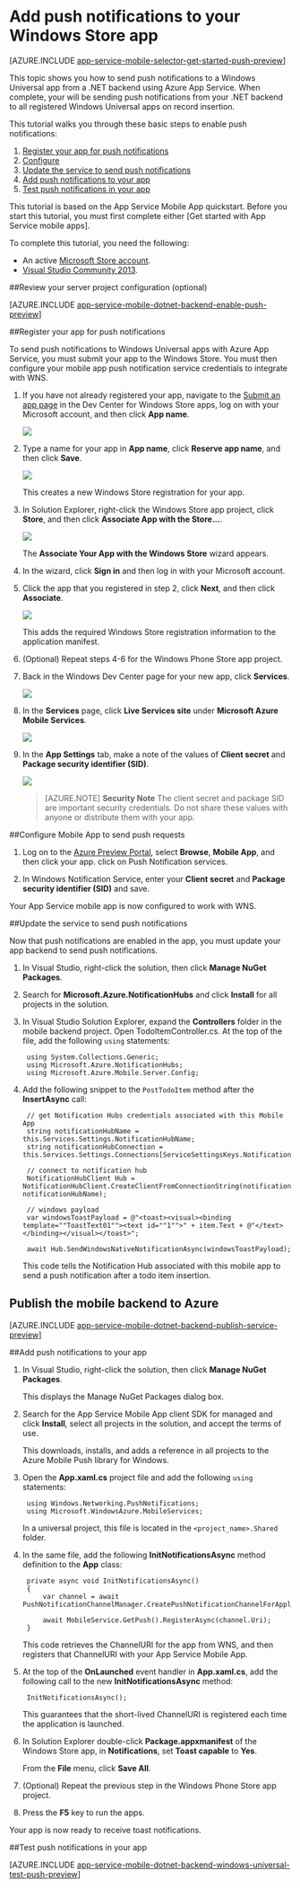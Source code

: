 <properties 
	pageTitle="Add push notifications to your Windows Universal app with Azure App Service" 
	description="Learn how to use Azure App Service to send push notifications to your Windows Universal app." 
	services="app-service\mobile" 
	documentationCenter="windows" 
	authors="ysxu" 
	manager="dwrede" 
	editor=""/>

<tags 
	ms.service="app-service-mobile" 
	ms.workload="mobile" 
	ms.tgt_pltfrm="mobile-windows" 
	ms.devlang="dotnet" 
	ms.topic="article" 
	ms.date="06/18/2015" 
	ms.author="yuaxu"/>

# Add push notifications to your Windows Store app

[AZURE.INCLUDE [app-service-mobile-selector-get-started-push-preview](../../includes/app-service-mobile-selector-get-started-push-preview.md)]

This topic shows you how to send push notifications to a Windows Universal app from a .NET backend using Azure App Service. When complete, your will be sending push notifications from your .NET backend to all registered Windows Universal apps on record insertion.

This tutorial walks you through these basic steps to enable push notifications:

1. [Register your app for push notifications](#register)
2. [Configure](#configure)
3. [Update the service to send push notifications](#update-service)
4. [Add push notifications to your app](#add-push)
5. [Test push notifications in your app](#test)

This tutorial is based on the App Service Mobile App quickstart. Before you start this tutorial, you must first complete either [Get started with App Service mobile apps].

To complete this tutorial, you need the following:

* An active [Microsoft Store account](http://go.microsoft.com/fwlink/p/?LinkId=280045).
* <a href="https://go.microsoft.com/fwLink/p/?LinkID=391934" target="_blank">Visual Studio Community 2013</a>.

##<a name="review"></a>Review your server project configuration (optional)

[AZURE.INCLUDE [app-service-mobile-dotnet-backend-enable-push-preview](../../includes/app-service-mobile-dotnet-backend-enable-push-preview.md)] 

##<a id="register"></a>Register your app for push notifications

To send push notifications to Windows Universal apps with Azure App Service, you must submit your app to the Windows Store. You must then configure your mobile app push notification service credentials to integrate with WNS.

1. If you have not already registered your app, navigate to the <a href="http://go.microsoft.com/fwlink/p/?LinkID=266582" target="_blank">Submit an app page</a> in the Dev Center for Windows Store apps, log on with your Microsoft account, and then click **App name**.

    ![][0]

2. Type a name for your app in **App name**, click **Reserve app name**, and then click **Save**.

    ![][1]

    This creates a new Windows Store registration for your app.

4. In Solution Explorer, right-click the Windows Store app project, click **Store**, and then click **Associate App with the Store...**. 

    ![][3]

    The **Associate Your App with the Windows Store** wizard appears.

5. In the wizard, click **Sign in** and then log in with your Microsoft account.

6. Click the app that you registered in step 2, click **Next**, and then click **Associate**.

    ![][4]

    This adds the required Windows Store registration information to the application manifest. 

7. (Optional) Repeat steps 4-6 for the Windows Phone Store app project.  

7. Back in the Windows Dev Center page for your new app, click **Services**. 

    ![][5] 

8. In the **Services** page, click **Live Services site** under **Microsoft Azure Mobile Services**.

    ![][17]

9. In the **App Settings** tab, make a note of the values of **Client secret** and **Package security identifier (SID)**. 

    ![][6]

    > [AZURE.NOTE] **Security Note**
    The client secret and package SID are important security credentials. Do not share these values with anyone or distribute them with your app.

##<a id="configure"></a>Configure Mobile App to send push requests

1. Log on to the [Azure Preview Portal], select **Browse**, **Mobile App**, and then click your app. click on Push Notification services.

2. In Windows Notification Service, enter your **Client secret** and **Package security identifier (SID)** and save.

Your App Service mobile app is now configured to work with WNS.

<!-- URLs. -->
[Azure Preview Portal]: https://portal.azure.com/

##<a id="update-service"></a>Update the service to send push notifications

Now that push notifications are enabled in the app, you must update your app backend to send push notifications. 

1. In Visual Studio, right-click the solution, then click **Manage NuGet Packages**.

2. Search for **Microsoft.Azure.NotificationHubs** and click **Install** for all projects in the solution.

3. In Visual Studio Solution Explorer, expand the **Controllers** folder in the mobile backend project. Open TodoItemController.cs. At the top of the file, add the following `using` statements:

        using System.Collections.Generic;
        using Microsoft.Azure.NotificationHubs;
        using Microsoft.Azure.Mobile.Server.Config;

4. Add the following snippet to the `PostTodoItem` method after the **InsertAsync** call:  

        // get Notification Hubs credentials associated with this Mobile App
        string notificationHubName = this.Services.Settings.NotificationHubName;
        string notificationHubConnection = this.Services.Settings.Connections[ServiceSettingsKeys.NotificationHubConnectionString].ConnectionString;

        // connect to notification hub
        NotificationHubClient Hub = NotificationHubClient.CreateClientFromConnectionString(notificationHubConnection, notificationHubName);

        // windows payload
        var windowsToastPayload = @"<toast><visual><binding template=""ToastText01""><text id=""1"">" + item.Text + @"</text></binding></visual></toast>";

        await Hub.SendWindowsNativeNotificationAsync(windowsToastPayload);

    This code tells the Notification Hub associated with this mobile app to send a push notification after a todo item insertion.


## <a name="publish-the-service"></a>Publish the mobile backend to Azure

[AZURE.INCLUDE [app-service-mobile-dotnet-backend-publish-service-preview](../../includes/app-service-mobile-dotnet-backend-publish-service-preview.md)]

##<a id="update-service"></a>Add push notifications to your app

1. In Visual Studio, right-click the solution, then click **Manage NuGet Packages**. 

    This displays the Manage NuGet Packages dialog box.

2. Search for the App Service Mobile App client SDK for managed and click **Install**, select all projects in the solution, and accept the terms of use. 

    This downloads, installs, and adds a reference in all projects to the Azure Mobile Push library for Windows. 

3. Open the **App.xaml.cs** project file and add the following `using` statements:

        using Windows.Networking.PushNotifications;
        using Microsoft.WindowsAzure.MobileServices;

    In a universal project, this file is located in the `<project_name>.Shared` folder.

4. In the same file, add the following **InitNotificationsAsync** method definition to the **App** class:
    
        private async void InitNotificationsAsync()
        {
            var channel = await PushNotificationChannelManager.CreatePushNotificationChannelForApplicationAsync();
            
            await MobileService.GetPush().RegisterAsync(channel.Uri);
        }
    
    This code retrieves the ChannelURI for the app from WNS, and then registers that ChannelURI with your App Service Mobile App.
    
5. At the top of the **OnLaunched** event handler in **App.xaml.cs**, add the following call to the new **InitNotificationsAsync** method:

        InitNotificationsAsync();

    This guarantees that the short-lived ChannelURI is registered each time the application is launched.

6. In Solution Explorer double-click **Package.appxmanifest** of the Windows Store app, in **Notifications**, set **Toast capable** to **Yes**.

    From the **File** menu, click **Save All**.

7. (Optional) Repeat the previous step in the Windows Phone Store app project.

8. Press the **F5** key to run the apps.

Your app is now ready to receive toast notifications.

##<a id="test"></a>Test push notifications in your app

[AZURE.INCLUDE [app-service-mobile-dotnet-backend-windows-universal-test-push-preview](../../includes/app-service-mobile-dotnet-backend-windows-universal-test-push-preview.md)]

<!-- Anchors. -->

<!-- Images. -->
[0]: ./media/app-service-mobile-dotnet-backend-windows-store-dotnet-get-started-push-preview/mobile-services-submit-win8-app.png
[1]: ./media/app-service-mobile-dotnet-backend-windows-store-dotnet-get-started-push-preview/mobile-services-win8-app-name.png
[2]: ./media/notification-hubs-windows-store-dotnet-get-started/notification-hub-create-windows-universal-app.png
[3]: ./media/app-service-mobile-dotnet-backend-windows-store-dotnet-get-started-push-preview/notification-hub-associate-win8-app.png
[4]: ./media/app-service-mobile-dotnet-backend-windows-store-dotnet-get-started-push-preview/mobile-services-select-app-name.png
[5]: ./media/app-service-mobile-dotnet-backend-windows-store-dotnet-get-started-push-preview/mobile-services-win8-edit-app.png
[6]: ./media/app-service-mobile-dotnet-backend-windows-store-dotnet-get-started-push-preview/mobile-services-win8-app-push-auth.png
[7]: ./media/notification-hubs-windows-store-dotnet-get-started/notification-hub-create-from-portal.png
[17]: ./media/app-service-mobile-dotnet-backend-windows-store-dotnet-get-started-push-preview/mobile-services-win8-edit2-app.png

<!-- URLs. -->
[Submit an app page]: http://go.microsoft.com/fwlink/p/?LinkID=266582 